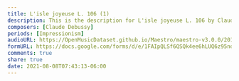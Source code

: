 ```yaml
---
title: L'isle joyeuse L. 106 (1)
description: This is the description for L'isle joyeuse L. 106 by Claude Debussy
composers: [Claude Debussy]
periods: [Impressionism]
audioURL: https://OpenMusicDataset.github.io/Maestro/maestro-v3.0.0/2018/MIDI-Unprocessed_Recital1-3_MID--AUDIO_02_R1_2018_wav--4.midi
formURL: https://docs.google.com/forms/d/e/1FAIpQLSf6QSQk4ee6hLUQ6z95ndFHOs_zsH8j6nxUo6NMY7oiGOyBqA/viewform
comments: true
share: true
date: 2021-08-08T07:43:13-06:00
---
```

